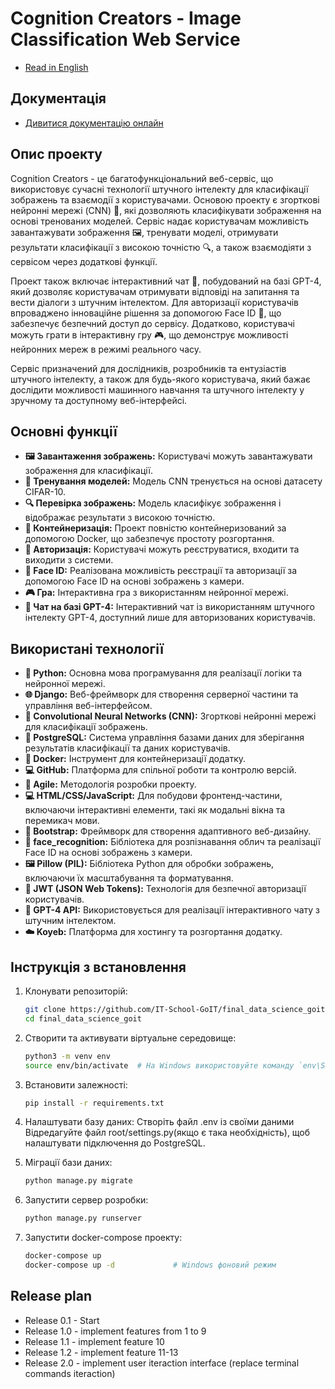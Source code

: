 # Cognition Creators - Image Classification Web Service
- [Read in English](README_en.md)

## Документація

- [Дивитися документацію онлайн](https://it-school-goit.github.io/FinalProjectGoitDataScience/)


## Опис проекту

Cognition Creators - це багатофункціональний веб-сервіс, що використовує сучасні технології штучного інтелекту для класифікації зображень та взаємодії з користувачами. Основою проекту є згорткові нейронні мережі (CNN) 🧠, які дозволяють класифікувати зображення на основі тренованих моделей. Сервіс надає користувачам можливість завантажувати зображення 🖼️, тренувати моделі, отримувати результати класифікації з високою точністю 🔍, а також взаємодіяти з сервісом через додаткові функції.

Проект також включає інтерактивний чат 💬, побудований на базі GPT-4, який дозволяє користувачам отримувати відповіді на запитання та вести діалоги з штучним інтелектом. Для авторизації користувачів впроваджено інноваційне рішення за допомогою Face ID 📸, що забезпечує безпечний доступ до сервісу. Додатково, користувачі можуть грати в інтерактивну гру 🎮, що демонструє можливості нейронних мереж в режимі реального часу.

Сервіс призначений для дослідників, розробників та ентузіастів штучного інтелекту, а також для будь-якого користувача, який бажає дослідити можливості машинного навчання та штучного інтелекту у зручному та доступному веб-інтерфейсі.


## Основні функції

- **🖼️ Завантаження зображень:** Користувачі можуть завантажувати зображення для класифікації.
- **🧠 Тренування моделей:** Модель CNN тренується на основі датасету CIFAR-10.
- **🔍 Перевірка зображень:** Модель класифікує зображення і відображає результати з високою точністю.
- **🐳 Контейнеризація:** Проект повністю контейнеризований за допомогою Docker, що забезпечує простоту розгортання.
- **🔐 Авторизація:** Користувачі можуть реєструватися, входити та виходити з системи.
- **📸 Face ID:** Реалізована можливість реєстрації та авторизації за допомогою Face ID на основі зображень з камери.
- **🎮 Гра:** Інтерактивна гра з використанням нейронної мережі.
- **💬 Чат на базі GPT-4:** Інтерактивний чат із використанням штучного інтелекту GPT-4, доступний лише для авторизованих користувачів.


## Використані технології

- **🐍 Python:** Основна мова програмування для реалізації логіки та нейронної мережі.
- **🌐 Django:** Веб-фреймворк для створення серверної частини та управління веб-інтерфейсом.
- **🧠 Convolutional Neural Networks (CNN):** Згорткові нейронні мережі для класифікації зображень.
- **💾 PostgreSQL:** Система управління базами даних для зберігання результатів класифікації та даних користувачів.
- **🐳 Docker:** Інструмент для контейнеризації додатку.
- **💻 GitHub:** Платформа для спільної роботи та контролю версій.
- **🚀 Agile:** Методологія розробки проекту.
- **💻 HTML/CSS/JavaScript:** Для побудови фронтенд-частини, включаючи інтерактивні елементи, такі як модальні вікна та перемикач мови.
- **🎨 Bootstrap:** Фреймворк для створення адаптивного веб-дизайну.
- **📸 face_recognition:** Бібліотека для розпізнавання облич та реалізації Face ID на основі зображень з камери.
- **🖼️ Pillow (PIL):** Бібліотека Python для обробки зображень, включаючи їх масштабування та форматування.
- **🔐 JWT (JSON Web Tokens):** Технологія для безпечної авторизації користувачів.
- **🤖 GPT-4 API:** Використовується для реалізації інтерактивного чату з штучним інтелектом.
- **☁️ Koyeb:** Платформа для хостингу та розгортання додатку.


## Інструкція з встановлення

1. Клонувати репозиторій:
   ```bash
   git clone https://github.com/IT-School-GoIT/final_data_science_goit.git
   cd final_data_science_goit

2. Створити та активувати віртуальне середовище:
   ```bash
   python3 -m venv env
   source env/bin/activate  # На Windows використовуйте команду `env\Scripts\activate`

3. Встановити залежності:
   ```bash
   pip install -r requirements.txt

4. Налаштувати базу даних:
   Створіть файл .env із своїми даними
   Відредагуйте файл root/settings.py(якщо є така необхідність), щоб налаштувати підключення до PostgreSQL.

5. Міграції бази даних:
   ```bash
   python manage.py migrate

6. Запустити сервер розробки:
   ```bash
   python manage.py runserver
   
7. Запустити docker-compose проекту:
   ```bash
   docker-compose up
   docker-compose up -d             # Windows фоновий режим


## Release plan
- Release 0.1 - Start
- Release 1.0 - implement features from 1 to 9
- Release 1.1 - implement feature 10
- Release 1.2 - implement feature 11-13
- Release 2.0 - implement user iteraction interface (replace terminal commands iteraction)

